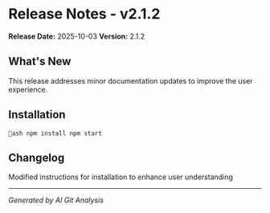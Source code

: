 # Release Notes - v2.1.2

**Release Date:** 2025-10-03
**Version:** 2.1.2

## What's New

This release addresses minor documentation updates to improve the user experience.

## Installation

`ash
npm install
npm start
`

## Changelog

Modified instructions for installation to enhance user understanding

---

*Generated by AI Git Analysis*
